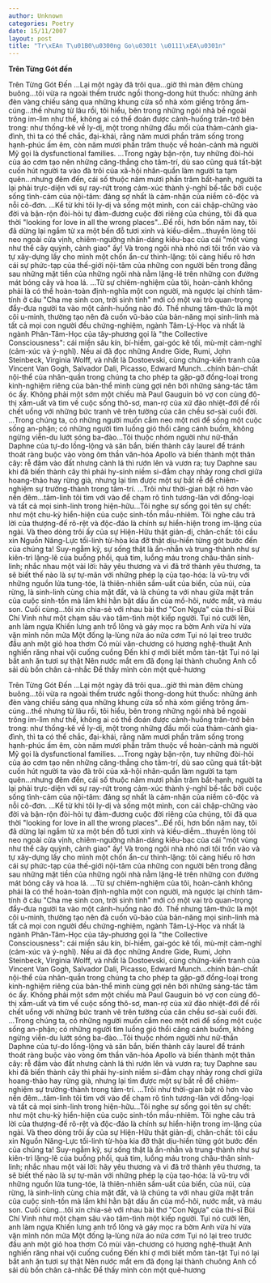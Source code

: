 ```yaml
---
author: Unknown
categories: Poetry
date: 15/11/2007
layout: post
title: "Tr\xEAn T\u01B0\u0300ng Go\u0301t \u0111\xEA\u0301n"
---
```


**Trên Từng Gót đến**

Trên Từng Gót Đến
      ...Lại một ngày đã trôi qua...giờ thì màn đêm chùng buông...tôi vừa ra ngoài thềm trước ngồi thong-dong hút thuốc: những ánh đèn vàng chiếu sáng qua những khung cửa sổ nhà xóm giềng trông ấm-cúng...thế nhưng từ lâu rồi, tôi hiểu, bên trong những ngôi nhà bề ngoài trông im-lìm như thế, không ai có thể đoán được cảnh-huống trăn-trở bên trong: như thống-kê về ly-dị, một trong những đầu mối của thảm-cảnh gia-đình, thì ta có thể chắc, đại-khái, rằng năm mươi phần trăm sống trong hạnh-phúc ấm êm, còn năm mươi phần trăm thuộc về hoàn-cảnh mà người Mỹ gọi là dysfunctional families.
      ...Trong ngày bận-rộn, tuy những đòi-hỏi của áo cơm tạo nên những căng-thẳng cho tâm-trí, dù sao cũng quá tất-bật cuốn hút người ta vào đà trôi của xã-hội nhân-quần làm người ta tạm quên...nhưng đêm đến, cái số thuộc năm mươi phần trăm bất-hạnh, người ta lại phải trực-diện với sự ray-rứt trong cảm-xúc thành ý-nghĩ bế-tắc bởi cuộc sống tình-cảm của nội-tâm:  đáng sợ nhất là cảm-nhận của niềm cô-độc và nỗi cô-đơn.
      ...Kể từ khi tôi ly-dị và sống một mình, con cái chập-chững vào đời và bận-rộn đòi-hỏi tự đảm-đương cuộc đời riêng của chúng, tôi đã qua thời "looking for love in all the wrong places"...Để rồi, hơn bốn năm nay, tôi đã dừng lại ngắm từ xa một bến đỗ tươi xinh và kiều-diễm...thuyền lòng tôi neo ngoài cửa vịnh, chiêm-ngưỡng nhân-dáng kiêu-bạc của cái "một vùng như thể cây quỳnh, cành giao" ấy!  Và trong ngôi nhà nhỏ nơi tôi trốn vào và tự xây-dựng lấy cho mình một chốn ẩn-cư thinh-lặng: tôi càng hiểu rõ hơn cái sự phức-tạp của thế-giới nội-tâm của những con người bên trong đằng sau những mặt tiền của những ngôi nhà nằm lặng-lẽ trên những con đường mát bóng cây và hoa lá.
      ...Từ sự chiêm-nghiệm của tôi, hoàn-cảnh không phải là có thể hoàn-toàn định-nghĩa một con người, mà ngược lại chính tâm-tính ở câu "Cha mẹ sinh con, trời sinh tính" mới có một vai trò quan-trọng đẩy-đưa người ta vào một cảnh-huống nào đó.  Thế nhưng tâm-thức là một cõi u-minh, thường tạo nên đà cuốn vũ-bảo của bản-năng mọi sinh-linh mà tất cả mọi con người đều chứng-nghiệm, ngành Tâm-Lý-Học và nhất là ngành Phân-Tâm-Học của tây-phương gọi là "the Collective Consciousness": cái miền sâu kín, bí-hiểm, gai-góc kẽ tối, mù-mịt cảm-nghĩ (cảm-xúc và ý-nghĩ).  Nếu ai đã đọc những Andre Gide, Rumi, John Steinbeck, Virginia Wolff, và nhất là Dostoevski, cùng chứng-kiến tranh của Vincent Van Gogh, Salvador Dali, Picasso, Edward Munch...chính bản-chất nội-thể của nhân-quần trong chúng ta cho phép ta gặp-gỡ đồng-loại trong kinh-nghiệm riêng của bản-thể mình cùng gợi nên bởi những sáng-tác tâm óc ấy.  Không phải một sớm một chiều mà Paul Gauguin bỏ vợ con cùng đô-thị xầm-uất và tìm về cuộc sống thô-sơ, man-rợ của xứ đảo nhiệt-đới để rồi chết uổng với những bức tranh vẽ trên tường của căn chều sơ-sài cuối đời.
      ...Trong chúng ta, có những người muốn cắm neo một nơi để sống một cuộc sống an-phận; có những người tìm luồng gió thổi căng cánh buồm, không ngừng viễn-du lướt sóng ba-đào...Tôi thuộc nhóm người như nữ-thần Daphne của tự-do lồng-lộng và săn bắn, biến thành cây laurel để tránh thoát ràng buộc vào vòng ôm thần văn-hóa Apollo và biến thành một thân cây: rễ đâm vào đất nhưng cành lá thì rướn lên và vươn ra;  tuy Daphne sau khi đã biến thành cây thì phải hy-sinh niềm si-đắm chạy nhảy rong chơi giữa hoang-thảo hay rừng già, nhưng lại tìm được một sự bắt rễ để chiêm-nghiệm sự trưởng-thành trong tâm-trí.
      ...Trôi như thời-gian bật rõ hơn vào nền đêm...tâm-linh tôi tìm với vào để chạm rõ tình tương-lân với đồng-loại và tất cả mọi sinh-linh trong hiện-hữu...Tôi nghe sự sống gọi tên sự chết: như một chu-kỳ hiển-hiện của cuộc sinh-tồn mầu-nhiêm.  Tôi nghe câu trả lời của thượng-đế rõ-rệt và độc-đáo là chính sự hiển-hiện trong im-lặng của ngài.  Và theo dòng trôi ấy của sự Hiện-Hữu thật giản-dị, chân-chất: tôi cầu xin Nguồn Năng-Lực tối-linh từ-hòa kia đỡ thật dịu-hiền từng gót bước đến của chúng ta!  Suy-ngẫm kỹ, sự sống thật là ẩn-nhẫn và trung-thành như sự kiên-trì lặng-lẽ của buồng phổi, quả tim, luồng máu trong châu-thân sinh-linh; nhắc nhau một vài lời: hãy yêu thương và vì đã trở thành yêu thương, ta sẽ biết thế nào là sự tự-mãn với những phép lạ của tạo-hóa: là vũ-trụ với những nguồn lửa tung-tóe, là thiên-nhiên sầm-uất của biển, của núi, của rừng, là sinh-linh cùng chia mặt đất, và là chúng ta với nhau giữa mặt trần của cuộc sinh-tồn mà lắm khi hằn bật dấu ấn của mồ-hôi, nước mắt, và máu son.  Cuối cùng...tôi xin chia-sẻ với nhau bài thơ "Con Ngựa" của thi-sĩ Bùi Chí Vinh như một chạm sâu vào tâm-tình một kiếp người.
       Tụi nó cưỡi lên, anh làm ngựa
       Khiến lưng anh trổ lông
                 và gáy mọc ra bờm
       Anh vừa hí
                 vừa vặn mình nôn mửa
       Một đống lạ-lùng nửa áo nửa cơm
       Tụi nó lại treo trước đầu anh
                 một giỏ hoa thơm
       Có mùi văn-chương có hương nghệ-thuật
       Anh nghiến răng nhai vội cuống cuồng
       Đến khi ợ mới biết mồm tàn-tật
       Tụi nó lại bắt anh ăn tươi sự thật
       Nên nước mắt em đã đọng lại thành chuông
       Anh cố sải dù bốn chân cà-nhắc
       Để thấy mình còn một quê-hương

Trên Từng Gót Đến
      ...Lại một ngày đã trôi qua...giờ thì màn đêm chùng buông...tôi vừa ra ngoài thềm trước ngồi thong-dong hút thuốc: những ánh đèn vàng chiếu sáng qua những khung cửa sổ nhà xóm giềng trông ấm-cúng...thế nhưng từ lâu rồi, tôi hiểu, bên trong những ngôi nhà bề ngoài trông im-lìm như thế, không ai có thể đoán được cảnh-huống trăn-trở bên trong: như thống-kê về ly-dị, một trong những đầu mối của thảm-cảnh gia-đình, thì ta có thể chắc, đại-khái, rằng năm mươi phần trăm sống trong hạnh-phúc ấm êm, còn năm mươi phần trăm thuộc về hoàn-cảnh mà người Mỹ gọi là dysfunctional families.
      ...Trong ngày bận-rộn, tuy những đòi-hỏi của áo cơm tạo nên những căng-thẳng cho tâm-trí, dù sao cũng quá tất-bật cuốn hút người ta vào đà trôi của xã-hội nhân-quần làm người ta tạm quên...nhưng đêm đến, cái số thuộc năm mươi phần trăm bất-hạnh, người ta lại phải trực-diện với sự ray-rứt trong cảm-xúc thành ý-nghĩ bế-tắc bởi cuộc sống tình-cảm của nội-tâm:  đáng sợ nhất là cảm-nhận của niềm cô-độc và nỗi cô-đơn.
      ...Kể từ khi tôi ly-dị và sống một mình, con cái chập-chững vào đời và bận-rộn đòi-hỏi tự đảm-đương cuộc đời riêng của chúng, tôi đã qua thời "looking for love in all the wrong places"...Để rồi, hơn bốn năm nay, tôi đã dừng lại ngắm từ xa một bến đỗ tươi xinh và kiều-diễm...thuyền lòng tôi neo ngoài cửa vịnh, chiêm-ngưỡng nhân-dáng kiêu-bạc của cái "một vùng như thể cây quỳnh, cành giao" ấy!  Và trong ngôi nhà nhỏ nơi tôi trốn vào và tự xây-dựng lấy cho mình một chốn ẩn-cư thinh-lặng: tôi càng hiểu rõ hơn cái sự phức-tạp của thế-giới nội-tâm của những con người bên trong đằng sau những mặt tiền của những ngôi nhà nằm lặng-lẽ trên những con đường mát bóng cây và hoa lá.
      ...Từ sự chiêm-nghiệm của tôi, hoàn-cảnh không phải là có thể hoàn-toàn định-nghĩa một con người, mà ngược lại chính tâm-tính ở câu "Cha mẹ sinh con, trời sinh tính" mới có một vai trò quan-trọng đẩy-đưa người ta vào một cảnh-huống nào đó.  Thế nhưng tâm-thức là một cõi u-minh, thường tạo nên đà cuốn vũ-bảo của bản-năng mọi sinh-linh mà tất cả mọi con người đều chứng-nghiệm, ngành Tâm-Lý-Học và nhất là ngành Phân-Tâm-Học của tây-phương gọi là "the Collective Consciousness": cái miền sâu kín, bí-hiểm, gai-góc kẽ tối, mù-mịt cảm-nghĩ (cảm-xúc và ý-nghĩ).  Nếu ai đã đọc những Andre Gide, Rumi, John Steinbeck, Virginia Wolff, và nhất là Dostoevski, cùng chứng-kiến tranh của Vincent Van Gogh, Salvador Dali, Picasso, Edward Munch...chính bản-chất nội-thể của nhân-quần trong chúng ta cho phép ta gặp-gỡ đồng-loại trong kinh-nghiệm riêng của bản-thể mình cùng gợi nên bởi những sáng-tác tâm óc ấy.  Không phải một sớm một chiều mà Paul Gauguin bỏ vợ con cùng đô-thị xầm-uất và tìm về cuộc sống thô-sơ, man-rợ của xứ đảo nhiệt-đới để rồi chết uổng với những bức tranh vẽ trên tường của căn chều sơ-sài cuối đời.
      ...Trong chúng ta, có những người muốn cắm neo một nơi để sống một cuộc sống an-phận; có những người tìm luồng gió thổi căng cánh buồm, không ngừng viễn-du lướt sóng ba-đào...Tôi thuộc nhóm người như nữ-thần Daphne của tự-do lồng-lộng và săn bắn, biến thành cây laurel để tránh thoát ràng buộc vào vòng ôm thần văn-hóa Apollo và biến thành một thân cây: rễ đâm vào đất nhưng cành lá thì rướn lên và vươn ra;  tuy Daphne sau khi đã biến thành cây thì phải hy-sinh niềm si-đắm chạy nhảy rong chơi giữa hoang-thảo hay rừng già, nhưng lại tìm được một sự bắt rễ để chiêm-nghiệm sự trưởng-thành trong tâm-trí.
      ...Trôi như thời-gian bật rõ hơn vào nền đêm...tâm-linh tôi tìm với vào để chạm rõ tình tương-lân với đồng-loại và tất cả mọi sinh-linh trong hiện-hữu...Tôi nghe sự sống gọi tên sự chết: như một chu-kỳ hiển-hiện của cuộc sinh-tồn mầu-nhiêm.  Tôi nghe câu trả lời của thượng-đế rõ-rệt và độc-đáo là chính sự hiển-hiện trong im-lặng của ngài.  Và theo dòng trôi ấy của sự Hiện-Hữu thật giản-dị, chân-chất: tôi cầu xin Nguồn Năng-Lực tối-linh từ-hòa kia đỡ thật dịu-hiền từng gót bước đến của chúng ta!  Suy-ngẫm kỹ, sự sống thật là ẩn-nhẫn và trung-thành như sự kiên-trì lặng-lẽ của buồng phổi, quả tim, luồng máu trong châu-thân sinh-linh; nhắc nhau một vài lời: hãy yêu thương và vì đã trở thành yêu thương, ta sẽ biết thế nào là sự tự-mãn với những phép lạ của tạo-hóa: là vũ-trụ với những nguồn lửa tung-tóe, là thiên-nhiên sầm-uất của biển, của núi, của rừng, là sinh-linh cùng chia mặt đất, và là chúng ta với nhau giữa mặt trần của cuộc sinh-tồn mà lắm khi hằn bật dấu ấn của mồ-hôi, nước mắt, và máu son.  Cuối cùng...tôi xin chia-sẻ với nhau bài thơ "Con Ngựa" của thi-sĩ Bùi Chí Vinh như một chạm sâu vào tâm-tình một kiếp người.
       Tụi nó cưỡi lên, anh làm ngựa
       Khiến lưng anh trổ lông
                 và gáy mọc ra bờm
       Anh vừa hí
                 vừa vặn mình nôn mửa
       Một đống lạ-lùng nửa áo nửa cơm
       Tụi nó lại treo trước đầu anh
                 một giỏ hoa thơm
       Có mùi văn-chương có hương nghệ-thuật
       Anh nghiến răng nhai vội cuống cuồng
       Đến khi ợ mới biết mồm tàn-tật
       Tụi nó lại bắt anh ăn tươi sự thật
       Nên nước mắt em đã đọng lại thành chuông
       Anh cố sải dù bốn chân cà-nhắc
       Để thấy mình còn một quê-hương
